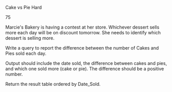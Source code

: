Cake vs Pie
Hard

75

Marcie's Bakery is having a contest at her store. Whichever dessert sells more each day will be on discount tomorrow. She needs to identify which dessert is selling more.

Write a query to report the difference between the number of Cakes and Pies sold each day.

Output should include the date sold, the difference between cakes and pies, and which one sold more (cake or pie). The difference should be a positive number.

Return the result table ordered by Date_Sold.
